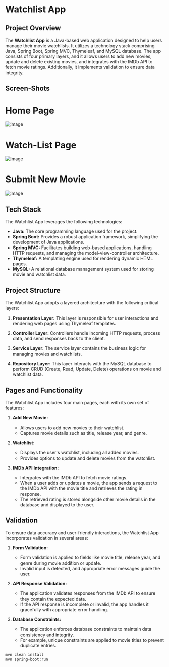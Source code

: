 # Watchlist App

## Project Overview

The **Watchlist App** is a Java-based web application designed to help users manage their movie watchlists. It utilizes a technology stack comprising Java, Spring Boot, Spring MVC, Thymeleaf, and MySQL database. The app consists of four primary layers, and it allows users to add new movies, update and delete existing movies, and integrates with the IMDb API to fetch movie ratings. Additionally, it implements validation to ensure data integrity.

## Screen-Shots
# Home Page
![image](https://github.com/knpravirawat111/WatchListApp/assets/120133399/747aa118-8177-4de4-b36e-bd248c57061f)

# Watch-List Page
![image](https://github.com/knpravirawat111/WatchListApp/assets/120133399/08046f9d-aa68-4c88-befd-add0c56872c3)

# Submit New Movie
![image](https://github.com/knpravirawat111/WatchListApp/assets/120133399/48248a33-0c8e-4889-9c41-7d8b177816a8)

## Tech Stack

The Watchlist App leverages the following technologies:

- **Java:** The core programming language used for the project.
- **Spring Boot:** Provides a robust application framework, simplifying the development of Java applications.
- **Spring MVC:** Facilitates building web-based applications, handling HTTP requests, and managing the model-view-controller architecture.
- **Thymeleaf:** A templating engine used for rendering dynamic HTML pages.
- **MySQL:** A relational database management system used for storing movie and watchlist data.

## Project Structure

The Watchlist App adopts a layered architecture with the following critical layers:

1. **Presentation Layer:** This layer is responsible for user interactions and rendering web pages using Thymeleaf templates.

2. **Controller Layer:** Controllers handle incoming HTTP requests, process data, and send responses back to the client.

3. **Service Layer:** The service layer contains the business logic for managing movies and watchlists.

4. **Repository Layer:** This layer interacts with the MySQL database to perform CRUD (Create, Read, Update, Delete) operations on movie and watchlist data.

## Pages and Functionality

The Watchlist App includes four main pages, each with its own set of features:

1. **Add New Movie:**
   - Allows users to add new movies to their watchlist.
   - Captures movie details such as title, release year, and genre.

2. **Watchlist:**
   - Displays the user's watchlist, including all added movies.
   - Provides options to update and delete movies from the watchlist.

3. **IMDb API Integration:**
   - Integrates with the IMDb API to fetch movie ratings.
   - When a user adds or updates a movie, the app sends a request to the IMDb API with the movie title and retrieves the rating in response.
   - The retrieved rating is stored alongside other movie details in the database and displayed to the user.

## Validation

To ensure data accuracy and user-friendly interactions, the Watchlist App incorporates validation in several areas:

1. **Form Validation:**
   - Form validation is applied to fields like movie title, release year, and genre during movie addition or update.
   - Invalid input is detected, and appropriate error messages guide the user.

2. **API Response Validation:**
   - The application validates responses from the IMDb API to ensure they contain the expected data.
   - If the API response is incomplete or invalid, the app handles it gracefully with appropriate error handling.

3. **Database Constraints:**
   - The application enforces database constraints to maintain data consistency and integrity.
   - For example, unique constraints are applied to movie titles to prevent duplicate entries.



```bash
mvn clean install
mvn spring-boot:run
